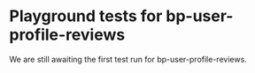 # Playground tests for bp-user-profile-reviews
We are still awaiting the first test run for bp-user-profile-reviews.
